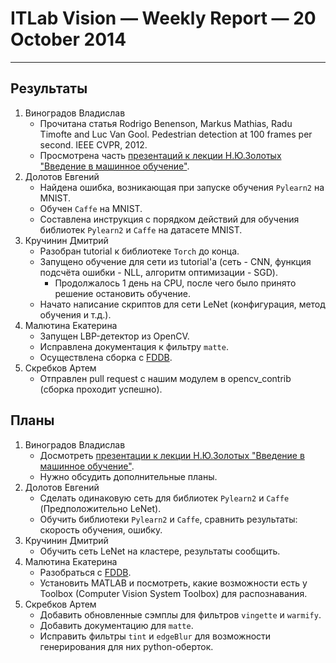 # ITLab Vision — Weekly Report — 20 October 2014

----------------

## Результаты

  1. Виноградов Владислав
     - Прочитана статья Rodrigo Benenson, Markus Mathias, Radu Timofte and Luc Van Gool. Pedestrian detection at 100 frames per second. IEEE CVPR, 2012.
     - Просмотрена часть [презентаций к лекции Н.Ю.Золотых "Введение в машинное обучение"](http://www.uic.unn.ru/~zny/ml/Lectures/Special/ml_hpc2012.pdf).
  1. Долотов Евгений
     - Найдена ошибка, возникающая при запуске обучения `Pylearn2` на MNIST.
     - Обучен `Caffe` на MNIST.
     - Составлена инструкция с порядком действий для обучения библиотек `Pylearn2` и `Caffe` на датасете MNIST.
  1. Кручинин Дмитрий
     - Разобран tutorial к библиотеке `Torch` до конца.
     - Запущено обучение для сети из tutorial'а (сеть - CNN, функция подсчёта ошибки - NLL, алгоритм оптимизации - SGD).
        - Продолжалось 1 день на CPU, после чего было принято решение остановить обучение.
     - Начато написание скриптов для сети LeNet (конфигурация, метод обучения и т.д.).
  1. Малютина Екатерина
     - Запущен LBP-детектор из OpenCV.
     - Исправлена документация к фильтру `matte`.
     - Осуществлена сборка с [FDDB](http://vis-www.cs.umass.edu/fddb/results.html).
  1. Скребков Артем
     - Отправлен pull request с нашим модулем в opencv_contrib (сборка проходит успешно).

## Планы

  1. Виноградов Владислав
     - Досмотреть [презентации к лекции Н.Ю.Золотых "Введение в машинное обучение"](http://www.uic.unn.ru/~zny/ml/Lectures/Special/ml_hpc2012.pdf).
     - Нужно обсудить дополнительные планы.
  1. Долотов Евгений
     - Сделать одинаковую сеть для библиотек `Pylearn2` и `Caffe` (Предположительно LeNet).
     - Обучить библиотеки `Pylearn2` и `Caffe`, сравнить результаты: скорость обучения, ошибку.
  1. Кручинин Дмитрий
     - Обучить сеть LeNet на кластере, результаты сообщить.
  1. Малютина Екатерина
     - Разобраться с [FDDB](http://vis-www.cs.umass.edu/fddb/results.html).
     - Установить MATLAB и посмотреть, какие возможности есть у Toolbox (Computer Vision System Toolbox) для распознавания.
  1. Скребков Артем
     - Добавить обновленные сэмплы для фильтров `vingette` и `warmify`.
     - Добавить документацию для `matte`.
     - Исправить фильтры `tint` и `edgeBlur` для возможности генерирования для них python-оберток.
